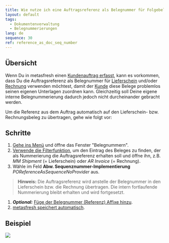 ```yaml
---
title: Wie nutze ich eine Auftragsreferenz als Belegnummer für Folgebelege?
layout: default
tags:
  - Dokumentenverwaltung
  - Belegnummerierungen
lang: de
sequence: 30
ref: reference_as_doc_seq_number
---
```


## Übersicht
Wenn Du in metasfresh einen [Kundenauftrag erfasst](Auftrag_erfassen), kann es vorkommen, dass Du die Auftragsreferenz als Belegnummer für [Lieferschein](Zu_Auftrag_Lieferschein_erstellen) und/oder [Rechnung](Zu_Auftrag_Rechnung_erstellen) verwenden möchtest, damit der [Kunde](Neuer_Geschaeftspartner_Kunde) diese Belege problemlos seinen eigenen Unterlagen zuordnen kann. Gleichzeitig soll Deine eigene interne Belegnummerierung dadurch jedoch nicht durcheinander gebracht werden.

Um die Referenz aus dem Auftrag automatisch auf den Lieferschein- bzw. Rechnungsbeleg zu übertragen, gehe wie folgt vor:

## Schritte
1. [Gehe ins Menü](Menu) und öffne das Fenster "Belegnummern".
1. [Verwende die Filterfunktion](Filterfunktion), um den Eintrag des Beleges zu finden, der als Nummerierung die Auftragsreferenz erhalten soll und öffne ihn, z.B. *MM Shipment* (= Lieferschein) oder *AR Invoice* (= Rechnung).
1. Wähle im Feld **Abw. Sequenznummer-Implementierung** *POReferenceAsSequenceNoProvider* aus.
 >**Hinweis:** Die Auftragsreferenz wird anstelle der Belegnummer in den Lieferschein bzw. die Rechnung übertragen. Die intern fortlaufende Nummerierung bleibt erhalten und wird fortgesetzt.

1. ***Optional:*** [Füge der Belegnummer (Referenz) Affixe hinzu](Belegnummern_anpassen).
1. [metasfresh speichert automatisch](Speicheranzeige).

## Beispiel
![](assets/Referenz_als_Belegnummer.gif)
